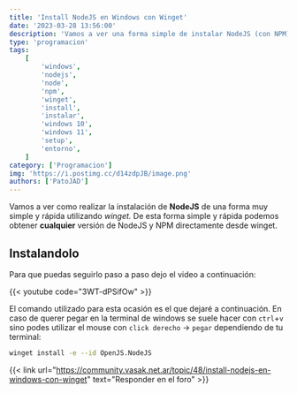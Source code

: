 ```yaml
---
title: 'Install NodeJS en Windows con Winget'
date: '2023-03-28 13:56:00'
description: 'Vamos a ver una forma simple de instalar NodeJS (con NPM) en Windows 10 o 11 usando winget'
type: 'programacion'
tags:
    [
        'windows',
        'nodejs',
        'node',
        'npm',
        'winget',
        'install',
        'instalar',
        'windows 10',
        'windows 11',
        'setup',
        'entorno',
    ]
category: ['Programacion']
img: 'https://i.postimg.cc/d14zdpJB/image.png'
authors: ['PatoJAD']
---
```


Vamos a ver como realizar la instalación de **NodeJS** de una forma muy simple y rápida utilizando _winget._ De esta forma simple y rápida podemos obtener **cualquier** versión de NodeJS y NPM directamente desde winget.

## Instalandolo

Para que puedas seguirlo paso a paso dejo el video a continuación:

{{< youtube code="3WT-dPSifOw" >}}

El comando utilizado para esta ocasión es el que dejaré a continuación. En caso de querer pegar en la terminal de windows se suele hacer con `ctrl`+`v` sino podes utilizar el mouse con `click derecho` -> `pegar` dependiendo de tu terminal:

```bash
winget install -e --id OpenJS.NodeJS
```

{{< link url="https://community.vasak.net.ar/topic/48/install-nodejs-en-windows-con-winget" text="Responder en el foro" >}}
